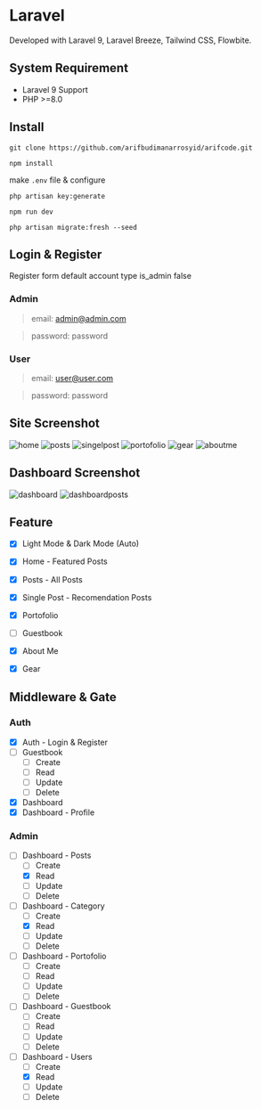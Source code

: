 # Laravel
Developed with Laravel 9, Laravel Breeze, Tailwind CSS, Flowbite.

## System Requirement
- Laravel 9 Support
- PHP >=8.0

## Install
```
git clone https://github.com/arifbudimanarrosyid/arifcode.git
```
```
npm install
```
make `.env` file & configure
```
php artisan key:generate
```
```
npm run dev
```
```
php artisan migrate:fresh --seed
```

## Login & Register
Register form default account type is_admin false
### Admin
>email: admin@admin.com

>password: password

### User
>email: user@user.com

>password: password


## Site Screenshot
![home](screenshot/home.png)
![posts](screenshot/posts.png)
![singelpost](screenshot/singelpost.png)
![portofolio](screenshot/portofolio.png)
![gear](screenshot/gear.png)
![aboutme](screenshot/aboutme.png)

## Dashboard Screenshot
![dashboard](screenshot/dashboard.png)
![dashboardposts](screenshot/dashboardposts.png)

## Feature
- [x] Light Mode & Dark Mode (Auto)
- [x] Home - Featured Posts
- [x] Posts - All Posts
- [x] Single Post - Recomendation Posts
- [x] Portofolio
- [ ] Guestbook
- [x] About Me
- [x] Gear


## Middleware & Gate

### Auth
- [x] Auth - Login & Register
- [ ] Guestbook
  - [ ] Create
  - [ ] Read
  - [ ] Update
  - [ ] Delete
- [x] Dashboard
- [x] Dashboard - Profile

### Admin
- [ ] Dashboard - Posts
  - [ ] Create
  - [x] Read
  - [ ] Update
  - [ ] Delete
- [ ] Dashboard - Category
  - [ ] Create
  - [x] Read
  - [ ] Update
  - [ ] Delete
- [ ] Dashboard - Portofolio
  - [ ] Create
  - [ ] Read
  - [ ] Update
  - [ ] Delete
- [ ] Dashboard - Guestbook
  - [ ] Create
  - [ ] Read
  - [ ] Update
  - [ ] Delete
- [ ] Dashboard - Users
  - [ ] Create
  - [x] Read
  - [ ] Update
  - [ ] Delete
